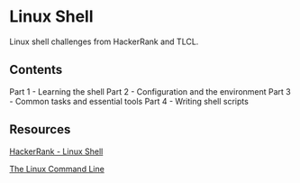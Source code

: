 # Linux Shell

Linux shell challenges from HackerRank and TLCL.

## Contents

Part 1 - Learning the shell
Part 2 - Configuration and the environment
Part 3 - Common tasks and essential tools
Part 4 - Writing shell scripts

## Resources

[HackerRank - Linux Shell](https://www.hackerrank.com/domains/shell)

[The Linux Command Line](http://linuxcommand.org/tlcl.php)
